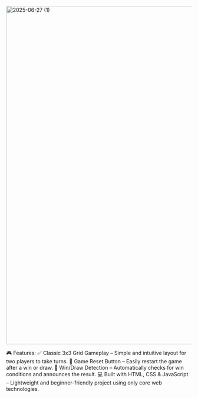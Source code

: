 <img width="919" alt="2025-06-27 (1)" src="https://github.com/user-attachments/assets/e5ee15ba-41ae-47a5-b70e-8a482803b3dc" />



🎮 Features:
✅ Classic 3x3 Grid Gameplay – Simple and intuitive layout for two players to take turns.
🔁 Game Reset Button – Easily restart the game after a win or draw.
🧠 Win/Draw Detection – Automatically checks for win conditions and announces the result.
💻 Built with HTML, CSS & JavaScript – Lightweight and beginner-friendly project using only core web technologies.
